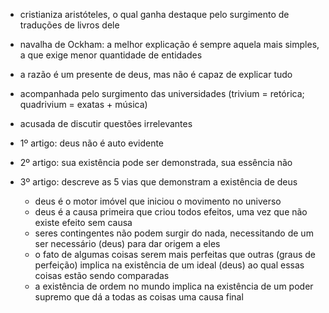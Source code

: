 - cristianiza aristóteles, o qual ganha destaque pelo surgimento de traduções de livros dele
- navalha de Ockham: a melhor explicação é sempre aquela mais simples, a que exige menor quantidade de entidades
- a razão é um presente de deus, mas não é capaz de explicar tudo
- acompanhada pelo surgimento das universidades (trivium = retórica; quadrivium = exatas + música)
- acusada de discutir questões irrelevantes

- 1º artigo: deus não é auto evidente
- 2º artigo: sua existência pode ser demonstrada, sua essência não
- 3º artigo: descreve as 5 vias que demonstram a existência de deus
	- deus é o motor imóvel que iniciou o movimento no universo
	- deus é a causa primeira que criou todos efeitos, uma vez que não existe efeito sem causa
	- seres contingentes não podem surgir do nada, necessitando de um ser necessário (deus) para dar origem a eles
	- o fato de algumas coisas serem mais perfeitas que outras (graus de perfeição) implica na existência de um ideal (deus) ao qual essas coisas estão sendo comparadas
	- a existência de ordem no mundo implica na existência de um poder supremo que dá a todas as coisas uma causa final